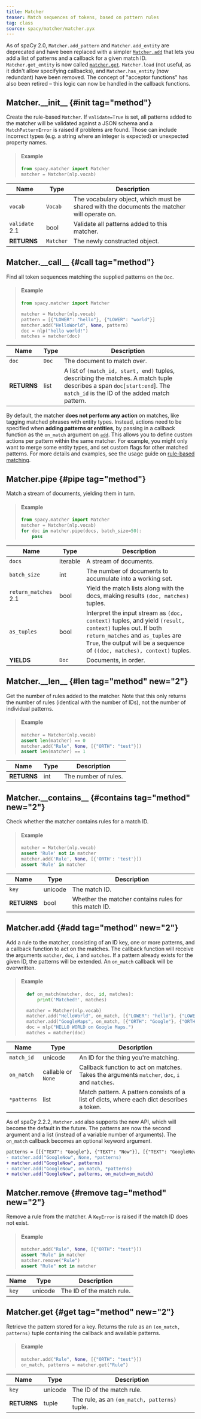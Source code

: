 ```yaml
---
title: Matcher
teaser: Match sequences of tokens, based on pattern rules
tag: class
source: spacy/matcher/matcher.pyx
---
```


<Infobox title="Changed in v2.0" variant="warning">

As of spaCy 2.0, `Matcher.add_pattern` and `Matcher.add_entity` are deprecated
and have been replaced with a simpler [`Matcher.add`](/api/matcher#add) that
lets you add a list of patterns and a callback for a given match ID.
`Matcher.get_entity` is now called [`matcher.get`](/api/matcher#get).
`Matcher.load` (not useful, as it didn't allow specifying callbacks), and
`Matcher.has_entity` (now redundant) have been removed. The concept of "acceptor
functions" has also been retired – this logic can now be handled in the callback
functions.

</Infobox>

## Matcher.\_\_init\_\_ {#init tag="method"}

Create the rule-based `Matcher`. If `validate=True` is set, all patterns added
to the matcher will be validated against a JSON schema and a `MatchPatternError`
is raised if problems are found. Those can include incorrect types (e.g. a
string where an integer is expected) or unexpected property names.

> #### Example
>
> ```python
> from spacy.matcher import Matcher
> matcher = Matcher(nlp.vocab)
> ```

| Name                                    | Type      | Description                                                                                 |
| --------------------------------------- | --------- | ------------------------------------------------------------------------------------------- |
| `vocab`                                 | `Vocab`   | The vocabulary object, which must be shared with the documents the matcher will operate on. |
| `validate` <Tag variant="new">2.1</Tag> | bool      | Validate all patterns added to this matcher.                                                |
| **RETURNS**                             | `Matcher` | The newly constructed object.                                                               |

## Matcher.\_\_call\_\_ {#call tag="method"}

Find all token sequences matching the supplied patterns on the `Doc`.

> #### Example
>
> ```python
> from spacy.matcher import Matcher
>
> matcher = Matcher(nlp.vocab)
> pattern = [{"LOWER": "hello"}, {"LOWER": "world"}]
> matcher.add("HelloWorld", None, pattern)
> doc = nlp("hello world!")
> matches = matcher(doc)
> ```

| Name        | Type  | Description                                                                                                                                                              |
| ----------- | ----- | ------------------------------------------------------------------------------------------------------------------------------------------------------------------------ |
| `doc`       | `Doc` | The document to match over.                                                                                                                                              |
| **RETURNS** | list  | A list of `(match_id, start, end)` tuples, describing the matches. A match tuple describes a span `doc[start:end`]. The `match_id` is the ID of the added match pattern. |

<Infobox title="Important note" variant="warning">

By default, the matcher **does not perform any action** on matches, like tagging
matched phrases with entity types. Instead, actions need to be specified when
**adding patterns or entities**, by passing in a callback function as the
`on_match` argument on [`add`](/api/matcher#add). This allows you to define
custom actions per pattern within the same matcher. For example, you might only
want to merge some entity types, and set custom flags for other matched
patterns. For more details and examples, see the usage guide on
[rule-based matching](/usage/rule-based-matching).

</Infobox>

## Matcher.pipe {#pipe tag="method"}

Match a stream of documents, yielding them in turn.

> #### Example
>
> ```python
> from spacy.matcher import Matcher
> matcher = Matcher(nlp.vocab)
> for doc in matcher.pipe(docs, batch_size=50):
>     pass
> ```

| Name                                          | Type     | Description                                                                                                                                                                                                                |
| --------------------------------------------- | -------- | -------------------------------------------------------------------------------------------------------------------------------------------------------------------------------------------------------------------------- |
| `docs`                                        | iterable | A stream of documents.                                                                                                                                                                                                     |
| `batch_size`                                  | int      | The number of documents to accumulate into a working set.                                                                                                                                                                  |
| `return_matches` <Tag variant="new">2.1</Tag> | bool     | Yield the match lists along with the docs, making results `(doc, matches)` tuples.                                                                                                                                         |
| `as_tuples`                                   | bool     | Interpret the input stream as `(doc, context)` tuples, and yield `(result, context)` tuples out. If both `return_matches` and `as_tuples` are `True`, the output will be a sequence of `((doc, matches), context)` tuples. |
| **YIELDS**                                    | `Doc`    | Documents, in order.                                                                                                                                                                                                       |

## Matcher.\_\_len\_\_ {#len tag="method" new="2"}

Get the number of rules added to the matcher. Note that this only returns the
number of rules (identical with the number of IDs), not the number of individual
patterns.

> #### Example
>
> ```python
> matcher = Matcher(nlp.vocab)
> assert len(matcher) == 0
> matcher.add("Rule", None, [{"ORTH": "test"}])
> assert len(matcher) == 1
> ```

| Name        | Type | Description          |
| ----------- | ---- | -------------------- |
| **RETURNS** | int  | The number of rules. |

## Matcher.\_\_contains\_\_ {#contains tag="method" new="2"}

Check whether the matcher contains rules for a match ID.

> #### Example
>
> ```python
> matcher = Matcher(nlp.vocab)
> assert 'Rule' not in matcher
> matcher.add('Rule', None, [{'ORTH': 'test'}])
> assert 'Rule' in matcher
> ```

| Name        | Type    | Description                                           |
| ----------- | ------- | ----------------------------------------------------- |
| `key`       | unicode | The match ID.                                         |
| **RETURNS** | bool    | Whether the matcher contains rules for this match ID. |

## Matcher.add {#add tag="method" new="2"}

Add a rule to the matcher, consisting of an ID key, one or more patterns, and a
callback function to act on the matches. The callback function will receive the
arguments `matcher`, `doc`, `i` and `matches`. If a pattern already exists for
the given ID, the patterns will be extended. An `on_match` callback will be
overwritten.

> #### Example
>
> ```python
>   def on_match(matcher, doc, id, matches):
>       print('Matched!', matches)
>
>   matcher = Matcher(nlp.vocab)
>   matcher.add("HelloWorld", on_match, [{"LOWER": "hello"}, {"LOWER": "world"}])
>   matcher.add("GoogleMaps", on_match, [{"ORTH": "Google"}, {"ORTH": "Maps"}])
>   doc = nlp("HELLO WORLD on Google Maps.")
>   matches = matcher(doc)
> ```

| Name        | Type               | Description                                                                                   |
| ----------- | ------------------ | --------------------------------------------------------------------------------------------- |
| `match_id`  | unicode            | An ID for the thing you're matching.                                                          |
| `on_match`  | callable or `None` | Callback function to act on matches. Takes the arguments `matcher`, `doc`, `i` and `matches`. |
| `*patterns` | list               | Match pattern. A pattern consists of a list of dicts, where each dict describes a token.      |

<Infobox title="Changed in v2.2." variant="warning">

As of spaCy 2.2.2, `Matcher.add` also supports the new API, which will become
the default in the future. The patterns are now the second argument and a list
(instead of a variable number of arguments). The `on_match` callback becomes an
optional keyword argument.

```diff
patterns = [[{"TEXT": "Google"}, {"TEXT": "Now"}], [{"TEXT": "GoogleNow"}]]
- matcher.add("GoogleNow", None, *patterns)
+ matcher.add("GoogleNow", patterns)
- matcher.add("GoogleNow", on_match, *patterns)
+ matcher.add("GoogleNow", patterns, on_match=on_match)
```

</Infobox>

## Matcher.remove {#remove tag="method" new="2"}

Remove a rule from the matcher. A `KeyError` is raised if the match ID does not
exist.

> #### Example
>
> ```python
> matcher.add("Rule", None, [{"ORTH": "test"}])
> assert "Rule" in matcher
> matcher.remove("Rule")
> assert "Rule" not in matcher
> ```

| Name  | Type    | Description               |
| ----- | ------- | ------------------------- |
| `key` | unicode | The ID of the match rule. |

## Matcher.get {#get tag="method" new="2"}

Retrieve the pattern stored for a key. Returns the rule as an
`(on_match, patterns)` tuple containing the callback and available patterns.

> #### Example
>
> ```python
> matcher.add("Rule", None, [{"ORTH": "test"}])
> on_match, patterns = matcher.get("Rule")
> ```

| Name        | Type    | Description                                   |
| ----------- | ------- | --------------------------------------------- |
| `key`       | unicode | The ID of the match rule.                     |
| **RETURNS** | tuple   | The rule, as an `(on_match, patterns)` tuple. |
